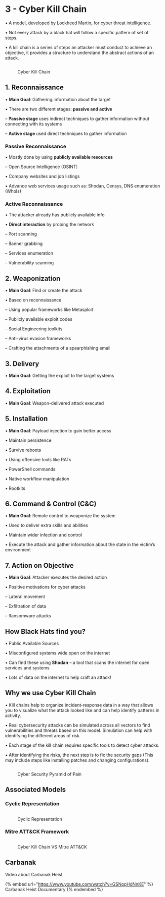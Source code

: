 # 3 - Cyber Kill Chain

• A model, developed by Lockheed Martin, for cyber threat intelligence.&#x20;

• Not every attack by a black hat will follow a specific pattern of set of steps.&#x20;

• A kill chain is a series of steps an attacker must conduct to achieve an objective, it provides a structure to understand the abstract actions of an attack.

<figure><img src="../../.gitbook/assets/image (1) (1) (1) (1) (1) (1) (1) (1) (1) (1) (1) (1) (1) (1) (1) (1) (1) (1) (1) (1) (1) (1) (1) (1) (1) (1) (1) (1) (1) (1) (1) (1) (1) (1) (1) (1) (1) (1) (1) (1) (1) (1) (1) (1) (1) (1) (1) (1) (1) (1) (1) (1) (1) (1) (1) (1).png" alt=""><figcaption><p>Cyber Kill Chain</p></figcaption></figure>

## 1. Reconnaissance

• **Main Goal**: Gathering information about the target&#x20;

• There are two different stages: **passive and active**&#x20;

– **Passive stage** uses indirect techniques to gather information without connecting with its systems&#x20;

– **Active stage** used direct techniques to gather information

### Passive Reconnaissance

• Mostly done by using **publicly available resources**&#x20;

– Open Source Intelligence (OSINT)

• Company websites and job listings&#x20;

• Advance web services usage such as: Shodan, Censys, DNS enumeration (WhoIs)

### Active Reconnaissance

• The attacker already has publicly available info

• **Direct interaction** by probing the network&#x20;

– Port scanning&#x20;

– Banner grabbing&#x20;

– Services enumeration&#x20;

– Vulnerability scanning

## 2. Weaponization

• **Main Goal**: Find or create the attack&#x20;

• Based on reconnaissance&#x20;

– Using popular frameworks like Metasploit&#x20;

– Publicly available exploit codes&#x20;

– Social Engineering toolkits&#x20;

– Anti-virus evasion frameworks&#x20;

– Crafting the attachments of a spearphishing email

## 3. Delivery

• **Main Goal**: Getting the exploit to the target systems

## 4. Exploitation

• **Main Goal**: Weapon-delivered attack executed

## 5. Installation

• **Main Goal**: Payload injection to gain better access&#x20;

• Maintain persistence&#x20;

• Survive reboots&#x20;

• Using offensive tools like RATs&#x20;

• PowerShell commands&#x20;

• Native workflow manipulation&#x20;

• Rootkits

## 6. Command & Control (C\&C)

• **Main Goal**: Remote control to weaponize the system&#x20;

• Used to deliver extra skills and abilities&#x20;

• Maintain wider infection and control&#x20;

• Execute the attack and gather information about the state in the victim’s environment

## 7. Action on Objective

• **Main Goal**: Attacker executes the desired action&#x20;

• Positive motivations for cyber attacks&#x20;

– Lateral movement&#x20;

– Exfiltration of data&#x20;

– Ransomware attacks

## How Black Hats find you?

• Public Available Sources&#x20;

• Misconfigured systems wide open on the internet&#x20;

• Can find these using **Shodan** – a tool that scans the internet for open services and systems&#x20;

• Lots of data on the internet to help craft an attack!

## Why we use Cyber Kill Chain

• Kill chains help to organize incident-response data in a way that allows you to visualize what the attack looked like and can help identify patterns in activity.&#x20;

• Real cybersecurity attacks can be simulated across all vectors to find vulnerabilities and threats based on this model. Simulation can help with identifying the different areas of risk.&#x20;

• Each stage of the kill chain requires specific tools to detect cyber attacks.&#x20;

• After identifying the risks, the next step is to fix the security gaps (This may include steps like installing patches and changing configurations).

<figure><img src="../../.gitbook/assets/image (1) (1) (1) (1) (1) (1) (1) (1) (1) (1) (1) (1) (1) (1) (1) (1) (1) (1) (1) (1) (1) (1) (1) (1) (1) (1) (1) (1) (1) (1) (1) (1) (1) (1) (1) (1) (1) (1) (1) (1) (1) (1) (1) (1) (1) (1) (1) (1) (1) (1) (1) (1) (1) (1) (1) (1) (1).png" alt=""><figcaption><p>Cyber Security Pyramid of Pain</p></figcaption></figure>

## Associated Models

### Cyclic Representation

<figure><img src="../../.gitbook/assets/image (2) (1) (1) (1) (1) (1) (1) (1) (1) (1) (1) (1) (1) (1) (1) (1) (1) (1) (1) (1) (1) (1) (1) (1) (1) (1) (1) (1) (1) (1) (1) (1) (1) (1).png" alt=""><figcaption><p>Cyclic Representation</p></figcaption></figure>

### Mitre ATT\&CK Framework

<figure><img src="../../.gitbook/assets/image (3) (1) (1) (1) (1) (1) (1) (1) (1) (1) (1) (1) (1) (1) (1) (1) (1) (1) (1).png" alt=""><figcaption><p>Cyber Kill Chain VS Mitre ATT&#x26;CK</p></figcaption></figure>

## Carbanak

Video about Carbanak Heist

{% embed url="https://www.youtube.com/watch?v=GSNopHdNnKE" %}
Carbanak Heist Documentary
{% endembed %}

